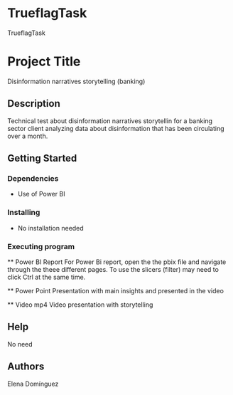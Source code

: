 # TrueflagTask
TrueflagTask
# Project Title

Disinformation narratives storytelling (banking)

## Description

Technical test about disinformation narratives storytellin for a banking sector client analyzing data about disinformation that has been circulating over a month.


## Getting Started

### Dependencies

* Use of Power BI

### Installing

* No installation needed

### Executing program

** Power BI Report
For Power Bi report, open the the pbix file and navigate through the theee different pages.
To use the slicers (filter) may need to click Ctrl at the same time.

** Power Point
Presentation with main insights and presented in the video

** Video mp4
Video presentation with storytelling

## Help

No need

## Authors

Elena Domínguez
